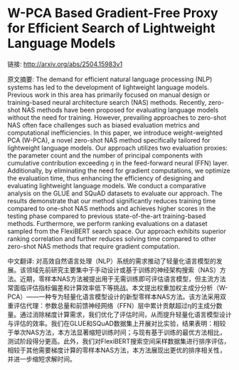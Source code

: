 # W-PCA Based Gradient-Free Proxy for Efficient Search of Lightweight Language Models

链接: http://arxiv.org/abs/2504.15983v1

原文摘要:
The demand for efficient natural language processing (NLP) systems has led to
the development of lightweight language models. Previous work in this area has
primarily focused on manual design or training-based neural architecture search
(NAS) methods. Recently, zero-shot NAS methods have been proposed for
evaluating language models without the need for training. However, prevailing
approaches to zero-shot NAS often face challenges such as biased evaluation
metrics and computational inefficiencies. In this paper, we introduce
weight-weighted PCA (W-PCA), a novel zero-shot NAS method specifically tailored
for lightweight language models. Our approach utilizes two evaluation proxies:
the parameter count and the number of principal components with cumulative
contribution exceeding $\eta$ in the feed-forward neural (FFN) layer.
Additionally, by eliminating the need for gradient computations, we optimize
the evaluation time, thus enhancing the efficiency of designing and evaluating
lightweight language models. We conduct a comparative analysis on the GLUE and
SQuAD datasets to evaluate our approach. The results demonstrate that our
method significantly reduces training time compared to one-shot NAS methods and
achieves higher scores in the testing phase compared to previous
state-of-the-art training-based methods. Furthermore, we perform ranking
evaluations on a dataset sampled from the FlexiBERT search space. Our approach
exhibits superior ranking correlation and further reduces solving time compared
to other zero-shot NAS methods that require gradient computation.

中文翻译:
对高效自然语言处理（NLP）系统的需求推动了轻量化语言模型的发展。该领域先前研究主要集中于手动设计或基于训练的神经架构搜索（NAS）方法。近期，零样本NAS方法被提出用于无需训练即可评估语言模型，但主流方法常面临评估指标偏差和计算效率低下等挑战。本文提出权重加权主成分分析（W-PCA）——一种专为轻量化语言模型设计的新型零样本NAS方法。该方法采用双重评估代理：参数总量和前馈神经网络（FFN）层中累计贡献超过η的主成分数量。通过消除梯度计算需求，我们优化了评估时间，从而提升轻量化语言模型设计与评估的效率。我们在GLUE和SQuAD数据集上开展对比实验，结果表明：相较于单次NAS方法，本方法显著缩短训练时间；与现有基于训练的最优方法相比，测试阶段得分更高。此外，我们对FlexiBERT搜索空间采样数据集进行排序评估，相较于其他需要梯度计算的零样本NAS方法，本方法展现出更优的排序相关性，并进一步缩短求解时间。
